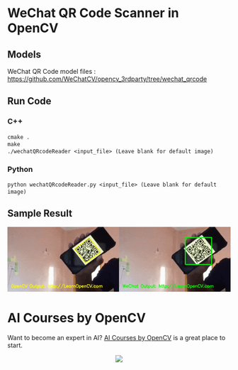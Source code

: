 # WeChat QR Code Scanner in OpenCV

## Models
WeChat QR Code model files : https://github.com/WeChatCV/opencv_3rdparty/tree/wechat_qrcode


## Run Code

### C++
```
cmake .
make
./wechatQRcodeReader <input_file> (Leave blank for default image)
```

### Python
```
python wechatQRcodeReader.py <input_file> (Leave blank for default image)
```

## Sample Result
<p align="center">
<img src="WeChat-vs-OpenCV.gif" alt="T-Rex Bot Demo")
</p>


# AI Courses by OpenCV

Want to become an expert in AI? [AI Courses by OpenCV](https://opencv.org/courses/) is a great place to start. 

<a href="https://opencv.org/courses/">
<p align="center"> 
<img src="https://www.learnopencv.com/wp-content/uploads/2020/04/AI-Courses-By-OpenCV-Github.png">
</p>
</a>
